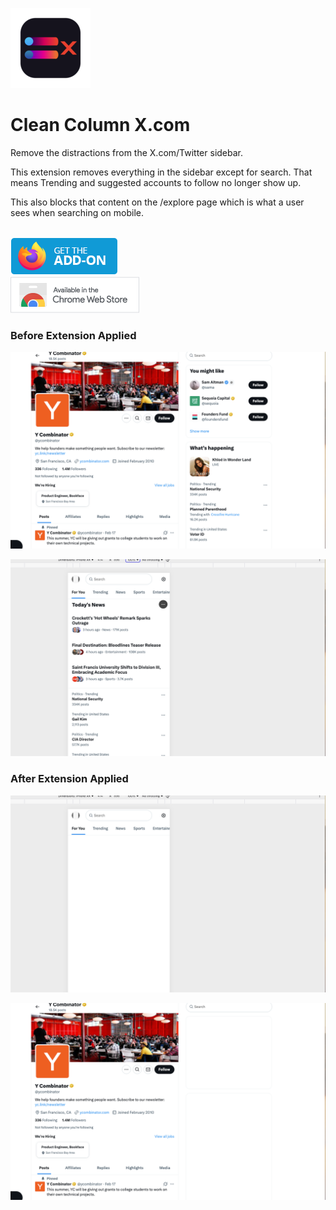 ![Icon](https://github.com/jeffkeeling/clean-column-xcom/blob/master/chrome-firefox/icons/icon128.png)

# Clean Column X.com

Remove the distractions from the X.com/Twitter sidebar.

This extension removes everything in the sidebar except for search. That means Trending and suggested accounts to follow no longer show up.

This also blocks that content on the /explore page which is what a user sees when searching on mobile.

<br />

<a href="https://addons.mozilla.org/en-US/firefox/addon/clean-column-x-com/" target="_blank">
	<img src="https://github.com/jeffkeeling/clean-column-xcom/blob/master/webstores/firefox.png?raw=true" width="172" height="60">
</a>

<br />

<a href="https://chromewebstore.google.com/detail/clean-column-xcom/fojabfpgnkapinmokcekgcfomnegegpe?authuser=0&hl=en" target="_blank">
	<img src="https://github.com/jeffkeeling/clean-column-xcom/blob/master/webstores/chrome.png?raw=true" width="206" height="58">
</a>

<br />

### Before Extension Applied

![alt text](https://github.com/jeffkeeling/clean-column-xcom/blob/master/screenshots/desktop-before.png 'desktop before extension used')

![alt text](https://github.com/jeffkeeling/clean-column-xcom/blob/master/screenshots/mobile-before.png 'mobile before extension used')

### After Extension Applied

![alt text](https://github.com/jeffkeeling/clean-column-xcom/blob/master/screenshots/mobile-after.png 'mobile after extension used')

![alt text](https://github.com/jeffkeeling/clean-column-xcom/blob/master/screenshots/desktop-after.png 'desktop after extension used')
